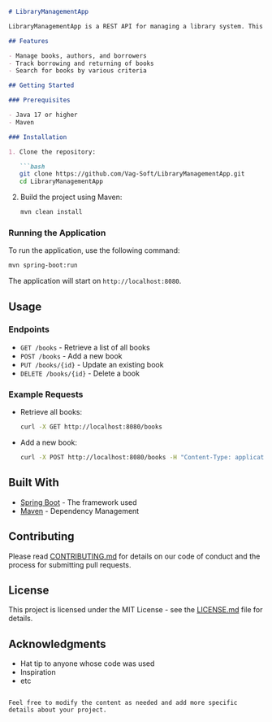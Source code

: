 ```markdown
# LibraryManagementApp

LibraryManagementApp is a REST API for managing a library system. This application is built using Spring Boot and Java 17.

## Features

- Manage books, authors, and borrowers
- Track borrowing and returning of books
- Search for books by various criteria

## Getting Started

### Prerequisites

- Java 17 or higher
- Maven

### Installation

1. Clone the repository:

   ```bash
   git clone https://github.com/Vag-Soft/LibraryManagementApp.git
   cd LibraryManagementApp
   ```

2. Build the project using Maven:

   ```bash
   mvn clean install
   ```

### Running the Application

To run the application, use the following command:

```bash
mvn spring-boot:run
```

The application will start on `http://localhost:8080`.

## Usage

### Endpoints

- `GET /books` - Retrieve a list of all books
- `POST /books` - Add a new book
- `PUT /books/{id}` - Update an existing book
- `DELETE /books/{id}` - Delete a book

### Example Requests

- Retrieve all books:

   ```bash
   curl -X GET http://localhost:8080/books
   ```

- Add a new book:

   ```bash
   curl -X POST http://localhost:8080/books -H "Content-Type: application/json" -d '{"title": "New Book", "author": "Author Name"}'
   ```

## Built With

- [Spring Boot](https://spring.io/projects/spring-boot) - The framework used
- [Maven](https://maven.apache.org/) - Dependency Management

## Contributing

Please read [CONTRIBUTING.md](CONTRIBUTING.md) for details on our code of conduct and the process for submitting pull requests.

## License

This project is licensed under the MIT License - see the [LICENSE.md](LICENSE.md) file for details.

## Acknowledgments

- Hat tip to anyone whose code was used
- Inspiration
- etc
```

Feel free to modify the content as needed and add more specific details about your project.

